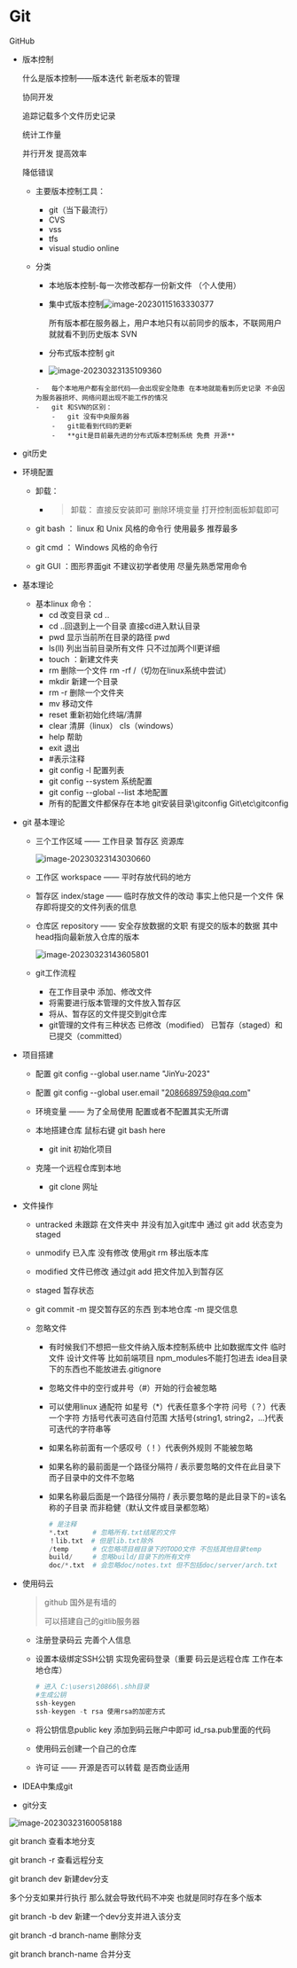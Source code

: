 # Git

GitHub

-   版本控制

    什么是版本控制——版本迭代 新老版本的管理

    协同开发

    追踪记载多个文件历史记录

    统计工作量

    并行开发 提高效率

    降低错误

    -   主要版本控制工具：
        -   git（当下最流行）
        -   CVS
        -   vss
        -   tfs
        -   visual studio online

    -   分类
        -   本地版本控制-每一次修改都存一份新文件 （个人使用）

        -   集中式版本控制![image-20230115163330377](D:\MDFiles\images\image-20230115163330377.png)

            所有版本都在服务器上，用户本地只有以前同步的版本，不联网用户就就看不到历史版本 SVN

        -    分布式版本控制  git

        -    ![image-20230323135109360](D:\MDFiles\images\image-20230323135109360.png)
        
            -   每个本地用户都有全部代码——会出现安全隐患 在本地就能看到历史记录 不会因为服务器损坏、网络问题出现不能工作的情况
            -   git 和SVN的区别：
                -   git 没有中央服务器
                -   git能看到代码的更新
                -   **git是目前最先进的分布式版本控制系统 免费 开源**

-   git历史

-   环境配置

    -   卸载：

        -   >   卸载： 直接反安装即可 删除环境变量 打开控制面板卸载即可

    -   git bash ： linux 和 Unix 风格的命令行 使用最多 推荐最多

    -   git cmd ： Windows 风格的命令行

    -   git GUI ：图形界面git 不建议初学者使用 尽量先熟悉常用命令

-   基本理论

    -   基本linux 命令：
        -   cd 改变目录 cd ..
        -   cd ..回退到上一个目录 直接cd进入默认目录
        -   pwd 显示当前所在目录的路径 pwd
        -   ls(ll) 列出当前目录所有文件 只不过加两个ll更详细
        -   touch ：新建文件夹
        -   rm 删除一个文件 rm -rf /（切勿在linux系统中尝试）
        -   mkdir 新建一个目录
        -   rm -r 删除一个文件夹
        -   mv 移动文件
        -   reset 重新初始化终端/清屏
        -   clear 清屏（linux）  cls（windows）
        -   help 帮助
        -   exit 退出
        -   #表示注释
        -   git config -l 配置列表
        -   git config --system  系统配置
        -   git config --global  --list  本地配置
        -   所有的配置文件都保存在本地 git安装目录\gitconfig  Git\etc\gitconfig

-   git 基本理论

    -   三个工作区域 —— 工作目录 暂存区 资源库

        ![image-20230323143030660](D:\MDFiles\images\image-20230323143030660.png)

    -   工作区 workspace —— 平时存放代码的地方

    -   暂存区 index/stage —— 临时存放文件的改动  事实上他只是一个文件 保存即将提交的文件列表的信息

    -   仓库区 repository —— 安全存放数据的文职 有提交的版本的数据 其中head指向最新放入仓库的版本 

        ![image-20230323143605801](D:\MDFiles\images\image-20230323143605801.png)

    -   git工作流程

        -   在工作目录中 添加、修改文件
        -   将需要进行版本管理的文件放入暂存区 
        -   将从、暂存区的文件提交到git仓库
        -   git管理的文件有三种状态 已修改（modified） 已暂存（staged）和已提交（committed）

-   项目搭建

    -   配置 git config --global user.name "JinYu-2023"
    -   配置  git config --global user.email "2086689759@qq.com"
    -   环境变量 —— 为了全局使用 配置或者不配置其实无所谓
    -   本地搭建仓库 鼠标右键 git bash here
        -   git init 初始化项目

    -   克隆一个远程仓库到本地
        -   git clone 网址

-   文件操作

    -   untracked 未跟踪 在文件夹中 并没有加入git库中 通过 git add 状态变为staged

    -   unmodify 已入库 没有修改 使用git rm 移出版本库

    -   modified 文件已修改 通过git add 把文件加入到暂存区

    -   staged 暂存状态

    -   git commit -m 提交暂存区的东西 到本地仓库 -m 提交信息

    -   忽略文件

        -   有时候我们不想把一些文件纳入版本控制系统中 比如数据库文件 临时文件 设计文件等 比如前端项目 npm_modules不能打包进去 idea目录下的东西也不能放进去.gitignore

        -   忽略文件中的空行或井号（#）开始的行会被忽略

        -   可以使用linux 通配符 如星号（*）代表任意多个字符 问号（？）代表一个字符 方括号代表可选自付范围 大括号{string1, string2，...}代表可迭代的字符串等

        -   如果名称前面有一个感叹号（！）代表例外规则 不能被忽略

        -   如果名称的最前面是一个路径分隔符 / 表示要忽略的文件在此目录下 而子目录中的文件不忽略

        -   如果名称最后面是一个路径分隔符 / 表示要忽略的是此目录下的=该名称的子目录 而非稳健（默认文件或目录都忽略）

            ```python
            # 是注释
            *.txt      # 忽略所有.txt结尾的文件
            ！lib.txt  # 但是lib.txt除外
            /temp      # 仅忽略项目根目录下的TODO文件 不包括其他目录temp
            build/     # 忽略build/目录下的所有文件
            doc/*.txt  # 会忽略doc/notes.txt 但不包括doc/server/arch.txt
            ```

            

-   使用码云

    >   github 国外是有墙的
    >
    >   可以搭建自己的gitlib服务器

    -   注册登录码云 完善个人信息

    -   设置本级绑定SSH公钥 实现免密码登录（重要 码云是远程仓库 工作在本地仓库）

        ```python
        # 进入 C:\users\20866\.shh目录
        #生成公钥
        ssh-keygen
        ssh-keygen -t rsa 使用rsa的加密方式
        ```

    -   将公钥信息public key 添加到码云账户中即可 id_rsa.pub里面的代码

    -   使用码云创建一个自己的仓库

    -   许可证 —— 开源是否可以转载 是否商业适用

-   IDEA中集成git

-   git分支

![image-20230323160058188](D:\MDFiles\images\image-20230323160058188.png)

git branch 查看本地分支

git branch -r 查看远程分支

git branch dev 新建dev分支

多个分支如果并行执行 那么就会导致代码不冲突 也就是同时存在多个版本

git branch -b dev 新建一个dev分支并进入该分支

git branch -d branch-name 删除分支

git branch branch-name 合并分支